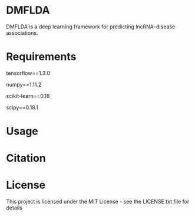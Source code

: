 # DMFLDA
DMFLDA is a deep learning framework for predicting lncRNA–disease associations.

# Requirements

tensorflow==1.3.0

numpy==1.11.2

scikit-learn==0.18

scipy==0.18.1

# Usage

# Citation

# License
This project is licensed under the MIT License - see the LICENSE.txt file for details
